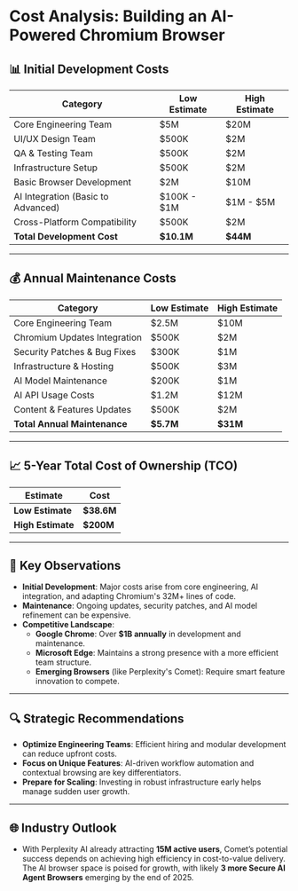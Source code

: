 # Cost Analysis: Building an AI-Powered Chromium Browser

## 📊 Initial Development Costs
| Category                     | Low Estimate | High Estimate |
|------------------------------|---------------|----------------|
| Core Engineering Team         | $5M           | $20M            |
| UI/UX Design Team             | $500K         | $2M             |
| QA & Testing Team             | $500K         | $2M             |
| Infrastructure Setup          | $500K         | $2M             |
| Basic Browser Development     | $2M           | $10M            |
| AI Integration (Basic to Advanced) | $100K - $1M | $1M - $5M       |
| Cross-Platform Compatibility  | $500K         | $2M             |
| **Total Development Cost**    | **$10.1M**    | **$44M**        |

---

## 💰 Annual Maintenance Costs
| Category                     | Low Estimate | High Estimate |
|------------------------------|---------------|----------------|
| Core Engineering Team         | $2.5M         | $10M            |
| Chromium Updates Integration  | $500K         | $2M             |
| Security Patches & Bug Fixes  | $300K         | $1M             |
| Infrastructure & Hosting      | $500K         | $3M             |
| AI Model Maintenance          | $200K         | $1M             |
| AI API Usage Costs            | $1.2M         | $12M            |
| Content & Features Updates    | $500K         | $2M             |
| **Total Annual Maintenance**  | **$5.7M**     | **$31M**        |

---

## 📈 5-Year Total Cost of Ownership (TCO)
| Estimate                    | Cost |
|-----------------------------|-------|
| **Low Estimate**              | **$38.6M** |
| **High Estimate**             | **$200M** |

---

## 🚀 Key Observations
- **Initial Development**: Major costs arise from core engineering, AI integration, and adapting Chromium's 32M+ lines of code.
- **Maintenance**: Ongoing updates, security patches, and AI model refinement can be expensive.
- **Competitive Landscape**:
  - **Google Chrome**: Over **$1B annually** in development and maintenance.
  - **Microsoft Edge**: Maintains a strong presence with a more efficient team structure.
  - **Emerging Browsers** (like Perplexity's Comet): Require smart feature innovation to compete.

---

## 🔍 Strategic Recommendations
- **Optimize Engineering Teams**: Efficient hiring and modular development can reduce upfront costs.
- **Focus on Unique Features**: AI-driven workflow automation and contextual browsing are key differentiators.
- **Prepare for Scaling**: Investing in robust infrastructure early helps manage sudden user growth.

---

## 🌐 Industry Outlook
- With Perplexity AI already attracting **15M active users**, Comet’s potential success depends on achieving high efficiency in cost-to-value delivery. The AI browser space is poised for growth, with likely **3 more Secure AI Agent Browsers** emerging by the end of 2025.
